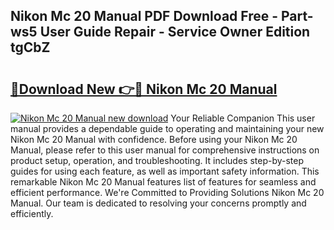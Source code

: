 ## Nikon Mc 20 Manual PDF Download Free - Part-ws5 User Guide Repair - Service Owner Edition tgCbZ

# <h2><a href="http://cf25941.oget.top/?id=Nikon+Mc+20+Manual">🔗Download New 👉🔴 Nikon Mc 20 Manual</a></h2>

[![Nikon Mc 20 Manual new download](https://i.imgur.com/5g1atiW.png)](http://cf25941.oget.top/?id=Nikon+Mc+20+Manual)
Your Reliable Companion This user manual provides a dependable guide to operating and maintaining your new Nikon Mc 20 Manual with confidence. Before using your Nikon Mc 20 Manual, please refer to this user manual for comprehensive instructions on product setup, operation, and troubleshooting. It includes step-by-step guides for using each feature, as well as important safety information. This remarkable Nikon Mc 20 Manual features list of features for seamless and efficient performance. We're Committed to Providing Solutions Nikon Mc 20 Manual. Our team is dedicated to resolving your concerns promptly and efficiently.
